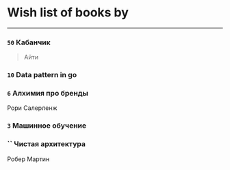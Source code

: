 # Wish list of books by [](https://plus.google.com/u/0/116049106351328726122/)
---

### `50` Кабанчик
> Айти

### `10` Data pattern in go

### `6` Алхимия про бренды
Рори Салерленж

### `3` Машинное обучение

### `` Чистая архитектура
Робер Мартин

